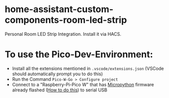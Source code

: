 # home-assistant-custom-components-room-led-strip

Personal Room LED Strip Integration. Install it via HACS.

# To use the Pico-Dev-Environment:

-   Install all the extensions mentioned in `.vscode/extensions.json` (VSCode should automatically prompt you to do this)
-   Run the Command `Pico-W-Go > Configure project`
-   Connect to a "Raspberry-Pi-Pico W" that has [Micropython](https://micropython.org/) firmware already flashed ([How to do this](https://www.raspberrypi.com/documentation/microcontrollers/micropython.html#drag-and-drop-micropython)) to serial USB
